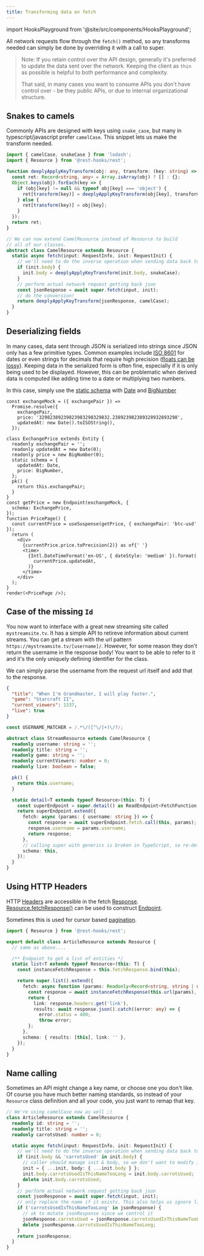 ```yaml
---
title: Transforming data on fetch
---
```


import HooksPlayground from '@site/src/components/HooksPlayground';

All network requests flow through the `fetch()` method, so any transforms needed can simply
be done by overriding it with a call to super.

> Note: If you retain control over the API design, generally it's preferred to
> update the data sent over the network. Keeping the client as `thin` as possible
> is helpful to both performance and complexity.
>
> That said, in many cases you want to consume APIs you don't have control over -
> be they public APIs, or due to internal organizational structure.

## Snakes to camels

Commonly APIs are designed with keys using `snake_case`, but many in typescript/javascript
prefer `camelCase`. This snippet lets us make the transform needed.

```typescript title="CamelResource.ts"
import { camelCase, snakeCase } from 'lodash';
import { Resource } from '@rest-hooks/rest';

function deeplyApplyKeyTransform(obj: any, transform: (key: string) => string) {
  const ret: Record<string, any> = Array.isArray(obj) ? [] : {};
  Object.keys(obj).forEach(key => {
    if (obj[key] != null && typeof obj[key] === 'object') {
      ret[transform(key)] = deeplyApplyKeyTransform(obj[key], transform);
    } else {
      ret[transform(key)] = obj[key];
    }
  });
  return ret;
}

// We can now extend CamelResource instead of Resource to build
// all of our classes.
abstract class CamelResource extends Resource {
  static async fetch(input: RequestInfo, init: RequestInit) {
    // we'll need to do the inverse operation when sending data back to the server
    if (init.body) {
      init.body = deeplyApplyKeyTransform(init.body, snakeCase);
    }
    // perform actual network request getting back json
    const jsonResponse = await super.fetch(input, init);
    // do the conversion!
    return deeplyApplyKeyTransform(jsonResponse, camelCase);
  }
}
```

## Deserializing fields

In many cases, data sent through JSON is serialized into strings since JSON
only has a few primitive types. Common examples include [ISO 8601](https://en.wikipedia.org/wiki/ISO_8601)
for dates or even strings for decimals that require high precision ([floats can be lossy](https://floating-point-gui.de/)).
Keeping data in the serialized form is often fine, especially if it is only being used to
be displayed. However, this can be problematic when derived data is computed like adding time to a date
or multiplying two numbers.

In this case, simply use the [static schema](/docs/api/Entity#schema) with [Date](https://developer.mozilla.org/en-US/docs/Web/JavaScript/Reference/Global_Objects/Date) and [BigNumber](https://github.com/MikeMcl/bignumber.js)

<HooksPlayground groupId="schema" defaultOpen="y">

```tsx
const exchangeMock = ({ exchangePair }) =>
  Promise.resolve({
    exchangePair,
    price: '32982389239823983298329832.238923982389328932893298',
    updatedAt: new Date().toISOString(),
  });

class ExchangePrice extends Entity {
  readonly exchangePair = '';
  readonly updatedAt = new Date(0);
  readonly price = new BigNumber(0);
  static schema = {
    updatedAt: Date,
    price: BigNumber,
  };
  pk() {
    return this.exchangePair;
  }
}
const getPrice = new Endpoint(exchangeMock, {
  schema: ExchangePrice,
});
function PricePage() {
  const currentPrice = useSuspense(getPrice, { exchangePair: 'btc-usd' });
  return (
    <div>
      {currentPrice.price.toPrecision(2)} as of{' '}
      <time>
        {Intl.DateTimeFormat('en-US', { dateStyle: 'medium' }).format(
          currentPrice.updatedAt,
        )}
      </time>
    </div>
  );
}
render(<PricePage />);
```

</HooksPlayground>

## Case of the missing `Id`

You now want to interface with a great new streaming site called `mystreamsite.tv`. It has
a simple API to retireve information about current streams. You can get a stream with the
url pattern `https://mystreamsite.tv/[username]/`. However, for some reason they don't
return the username in the response body! You want to be able to refer to it and it's
the only uniquely defining identifier for the class.

We can simply parse the username from the request url itself and add that to the
response.

```json title="GET https://mystreamsite.tv/ntucker/"
{
  "title": "When I'm Grandmaster, I will play faster.",
  "game": "Starcraft II",
  "current_viewers": 1337,
  "live": true
}
```

```typescript title="StreamResource.ts"
const USERNAME_MATCHER = /.*\/([^\/]+)\/?/;

abstract class StreamResource extends CamelResource {
  readonly username: string = '';
  readonly title: string = '';
  readonly game: string = '';
  readonly currentViewers: number = 0;
  readonly live: boolean = false;

  pk() {
    return this.username;
  }

  static detail<T extends typeof Resource>(this: T) {
    const superEndpoint = super.detail() as ReadEndpoint<FetchFunction, T>;
    return superEndpoint.extend({
      fetch: async (params: { username: string }) => {
        const response = await superEndpoint.fetch.call(this, params);
        response.username = params.username;
        return response;
      },
      // calling super with generics is broken in TypeScript, so re-defining schema ensures correct typing
      schema: this,
    });
  }
}
```

## Using HTTP Headers

HTTP [Headers](https://developer.mozilla.org/en-US/docs/Web/API/Headers) are accessible in the fetch
[Response](https://developer.mozilla.org/en-US/docs/Web/API/Response). [Resource.fetchResponse()](../api/Resource.md#fetchResponse)
can be used to construct [Endpoint](/docs/api/Endpoint).

Sometimes this is used for cursor based [pagination](./pagination.md#tokens-in-http-headers).

```typescript
import { Resource } from '@rest-hooks/rest';

export default class ArticleResource extends Resource {
  // same as above....

  /** Endpoint to get a list of entities */
  static list<T extends typeof Resource>(this: T) {
    const instanceFetchResponse = this.fetchResponse.bind(this);

    return super.list().extend({
      fetch: async function (params: Readonly<Record<string, string | number>>) {
        const response = await instanceFetchResponse(this.url(params), this.init);
        return {
          link: response.headers.get('link'),
          results: await response.json().catch((error: any) => {
            error.status = 400;
            throw error;
        };
      },
      schema: { results: [this], link: '' },
    });
  }
}
```

## Name calling

Sometimes an API might change a key name, or choose one you don't like. Of course
you have much better naming standards, so instead of your `Resource` class definition
and all your code, you just want to remap that key.

```typescript title="ArticleResource.ts"
// We're using camelCase now as well ;)
class ArticleResource extends CamelResource {
  readonly id: string = '';
  readonly title: string = '';
  readonly carrotsUsed: number = 0;

  static async fetch(input: RequestInfo, init: RequestInit) {
    // we'll need to do the inverse operation when sending data back to the server
    if (init.body && 'carrotsUsed' in init.body) {
      // caller should manage init & body, so we don't want to modify it
      init = { ...init, body: { ...init.body } };
      init.body.carrotsUsedIsThisNameTooLong = init.body.carrotsUsed;
      delete init.body.carrotsUsed;
    }
    // perform actual network request getting back json
    const jsonResponse = await super.fetch(input, init);
    // only replace the name if it exists. This also helps us ignore list responses.
    if ('carrotsUsedIsThisNameTooLong' in jsonResponse) {
      // ok to mutate jsonResponse since we control it
      jsonResponse.carrotsUsed = jsonResponse.carrotsUsedIsThisNameTooLong;
      delete jsonResponse.carrotsUsedIsThisNameTooLong;
    }
    return jsonResponse;
  }
}
```

